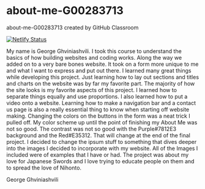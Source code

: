 # about-me-G00283713
about-me-G00283713 created by GitHub Classroom

[![Netlify Status](https://api.netlify.com/api/v1/badges/f569ff57-65ae-434e-a4f2-fb1b4bef7c4d/deploy-status)](https://app.netlify.com/sites/about-me-g00283713/deploys)

My name is George Ghviniashvili. I took this course to understand the basics of how building websites and coding works. Along the way we added on to a very bare bones website. It took on a form more unique to me and what I want to express and put out there. I learned many great things while developing this project. Just learning how to lay out sections and titles and charts on the website was by far my favorite part. The majority of how the site looks is my favorite aspects of this project. I learned how to separate things equally and use proportions. I also learned how to put a video onto a website. Learning how to make a navigation bar and a contact us page is also a really essential thing to know when starting off website making. Changing the colors on the buttons in the form was a neat trick I pulled off. My color scheme up until the point of finishing my About Me was not so good. The contrast was not so good with the Purple#7812E3 background and the Red#E35312. That will change at the end of the final project. I decided to change the ipsum stuff to something that dives deeper into the images I decided to incorporate with my website. All of the Images I included were of examples that I have or had. The project was about my love for Japanese Swords and I love trying to educate people on them and to spread the love of Nihonto. 

George Ghviniashvili